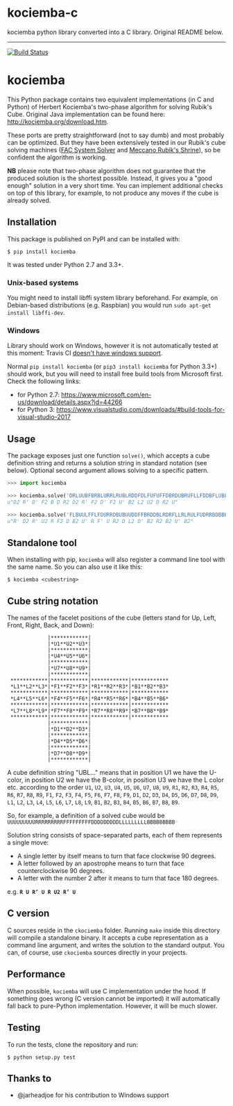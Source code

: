 # kociemba-c

kociemba python library converted into a C library. Original README below.

---

[![Build Status](https://travis-ci.org/muodov/kociemba.svg?branch=master)](https://travis-ci.org/muodov/kociemba)

# kociemba
This Python package contains two equivalent implementations (in C and Python) of Herbert Kociemba's two-phase algorithm for solving Rubik's Cube.
Original Java implementation can be found here: http://kociemba.org/download.htm.

These ports are pretty straightforward (not to say dumb) and most probably can be optimized. But they have been extensively tested in our Rubik's cube solving machines ([FAC System Solver](https://blog.zok.pw/hacking/2015/08/18/fac-rubik-solver/) and [Meccano Rubik's Shrine](http://blog.zok.pw/hacking/2016/08/12/meccano-rubiks-shrine/)), so be confident the algorithm is working.

**NB** please note that two-phase algorithm does not guarantee that the produced solution is the shortest possible. Instead, it gives you a "good enough" solution in a very short time. You can implement additional checks on top of this library, for example, to not produce any moves if the cube is already solved. 

## Installation
This package is published on PyPI and can be installed with:

```$ pip install kociemba```

It was tested under Python 2.7 and 3.3+.

### Unix-based systems

You might need to install libffi system library beforehand. For example, on Debian-based distributions (e.g. Raspbian) you would run `sudo apt-get install libffi-dev`.

### Windows

Library should work on Windows, however it is not automatically tested at this moment: Travis CI [doesn't have windows support](https://github.com/travis-ci/travis-ci/issues/2104).

Normal `pip install kociemba` (or `pip3 install kociemba` for Python 3.3+) should work, but you will need to install free build tools from Microsoft first. Check the following links:

- for Python 2.7: https://www.microsoft.com/en-us/download/details.aspx?id=44266
- for Python 3: https://www.visualstudio.com/downloads/#build-tools-for-visual-studio-2017

## Usage

The package exposes just one function ```solve()```, which accepts a cube definition string and returns a solution string in standard notation (see below).
Optional second argument allows solving to a specific pattern.

```python
>>> import kociemba

>>> kociemba.solve('DRLUUBFBRBLURRLRUBLRDDFDLFUFUFFDBRDUBRUFLLFDDBFLUBLRBD')
u"D2 R' D' F2 B D R2 D2 R' F2 D' F2 U' B2 L2 U2 D R2 U"

>>> kociemba.solve('FLBUULFFLFDURRDBUBUUDDFFBRDDBLRDRFLLRLRULFUDRRBDBBBUFL', 'BBURUDBFUFFFRRFUUFLULUFUDLRRDBBDBDBLUDDFLLRRBRLLLBRDDF')
u"R' D2 R' U2 R F2 D B2 U' R F' U R2 D L2 D' B2 R2 B2 U' B2"
```

## Standalone tool
When installing with pip, `kociemba` will also register a command line tool with the same name. So you can also use it like this:

```$ kociemba <cubestring>```

## Cube string notation
The names of the facelet positions of the cube (letters stand for Up, Left, Front, Right, Back, and Down):
```
             |************|
             |*U1**U2**U3*|
             |************|
             |*U4**U5**U6*|
             |************|
             |*U7**U8**U9*|
             |************|
 ************|************|************|************
 *L1**L2**L3*|*F1**F2**F3*|*R1**R2**R3*|*B1**B2**B3*
 ************|************|************|************
 *L4**L5**L6*|*F4**F5**F6*|*R4**R5**R6*|*B4**B5**B6*
 ************|************|************|************
 *L7**L8**L9*|*F7**F8**F9*|*R7**R8**R9*|*B7**B8**B9*
 ************|************|************|************
             |************|
             |*D1**D2**D3*|
             |************|
             |*D4**D5**D6*|
             |************|
             |*D7**D8**D9*|
             |************|
```

A cube definition string "UBL..." means that in position U1 we have the U-color, in position U2 we have the
B-color, in position U3 we have the L color etc. according to the order `U1`, `U2`, `U3`, `U4`, `U5`, `U6`, `U7`, `U8`, `U9`, `R1`, `R2`,
`R3`, `R4`, `R5`, `R6`, `R7`, `R8`, `R9`, `F1`, `F2`, `F3`, `F4`, `F5`, `F6`, `F7`, `F8`, `F9`, `D1`, `D2`, `D3`, `D4`, `D5`, `D6`, `D7`, `D8`, `D9`, `L1`, `L2`, `L3`, `L4`,
`L5`, `L6`, `L7`, `L8`, `L9`, `B1`, `B2`, `B3`, `B4`, `B5`, `B6`, `B7`, `B8`, `B9`.

So, for example, a definition of a solved cube would be `UUUUUUUUURRRRRRRRRFFFFFFFFFDDDDDDDDDLLLLLLLLLBBBBBBBBB`

Solution string consists of space-separated parts, each of them represents a single move:
* A single letter by itself means to turn that face clockwise 90 degrees.
* A letter followed by an apostrophe means to turn that face counterclockwise 90 degrees.
* A letter with the number 2 after it means to turn that face 180 degrees.

e.g. **`R U R’ U R U2 R’ U`**

## C version
C sources reside in the `ckociemba` folder. Running `make` inside this directory will compile a standalone binary. It accepts a cube representation as a command line argument, and writes the solution to the standard output. You can, of course, use `ckociemba` sources directly in your projects.

## Performance
When possible, `kociemba` will use C implementation under the hood. If something goes wrong (C version cannot be imported) it will automatically fall back to pure-Python implementation. However, it will be much slower.


## Testing
To run the tests, clone the repository and run:

```$ python setup.py test```

## Thanks to

- @jarheadjoe for his contribution to Windows support
